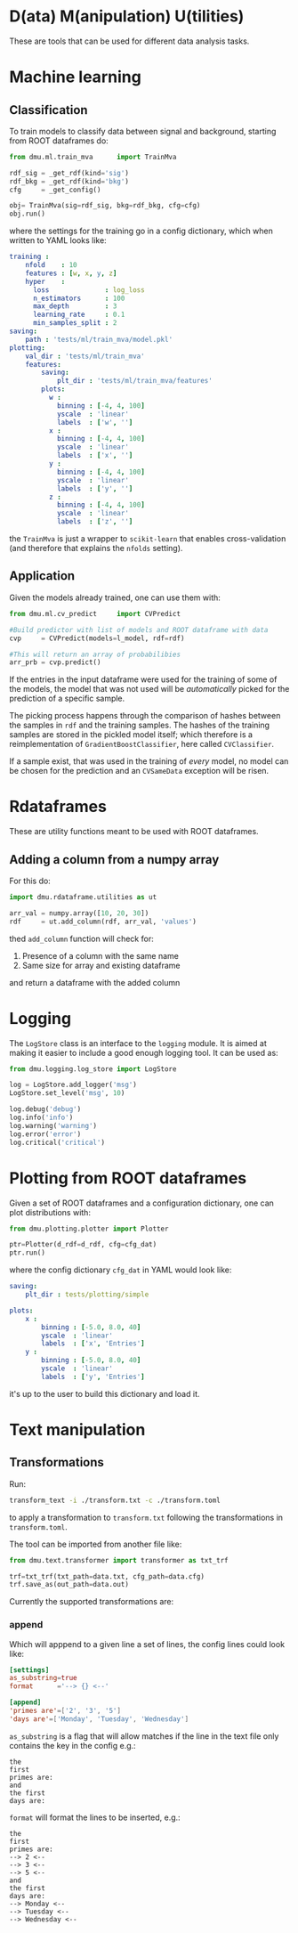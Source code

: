 # D(ata) M(anipulation) U(tilities)

These are tools that can be used for different data analysis tasks.

# Machine learning

## Classification

To train models to classify data between signal and background, starting from ROOT dataframes do:

```python
from dmu.ml.train_mva      import TrainMva

rdf_sig = _get_rdf(kind='sig')
rdf_bkg = _get_rdf(kind='bkg')
cfg     = _get_config()

obj= TrainMva(sig=rdf_sig, bkg=rdf_bkg, cfg=cfg)
obj.run()
```

where the settings for the training go in a config dictionary, which when written to YAML looks like:

```yaml
training :
    nfold    : 10
    features : [w, x, y, z]
    hyper    :
      loss              : log_loss
      n_estimators      : 100
      max_depth         : 3
      learning_rate     : 0.1
      min_samples_split : 2 
saving:
    path : 'tests/ml/train_mva/model.pkl'
plotting:
    val_dir : 'tests/ml/train_mva'
    features:
        saving:
            plt_dir : 'tests/ml/train_mva/features'
        plots:
          w : 
            binning : [-4, 4, 100]
            yscale  : 'linear' 
            labels  : ['w', '']
          x : 
            binning : [-4, 4, 100]
            yscale  : 'linear' 
            labels  : ['x', '']
          y : 
            binning : [-4, 4, 100]
            yscale  : 'linear' 
            labels  : ['y', '']
          z : 
            binning : [-4, 4, 100]
            yscale  : 'linear' 
            labels  : ['z', '']
```

the `TrainMva` is just a wrapper to `scikit-learn` that enables cross-validation (and therefore that explains the `nfolds` setting).

## Application

Given the models already trained, one can use them with:

```python
from dmu.ml.cv_predict     import CVPredict

#Build predictor with list of models and ROOT dataframe with data
cvp     = CVPredict(models=l_model, rdf=rdf)

#This will return an array of probabilibies
arr_prb = cvp.predict()
```

If the entries in the input dataframe were used for the training of some of the models, the model that was not used
will be _automatically_ picked for the prediction of a specific sample.

The picking process happens through the comparison of hashes between the samples in `rdf` and the training samples.
The hashes of the training samples are stored in the pickled model itself; which therefore is a reimplementation of 
`GradientBoostClassifier`, here called `CVClassifier`.

If a sample exist, that was used in the training of _every_ model, no model can be chosen for the prediction and an
`CVSameData` exception will be risen.

# Rdataframes

These are utility functions meant to be used with ROOT dataframes.

## Adding a column from a numpy array

For this do:

```python
import dmu.rdataframe.utilities as ut

arr_val = numpy.array([10, 20, 30])
rdf     = ut.add_column(rdf, arr_val, 'values')
```

thed `add_column` function will check for:

1. Presence of a column with the same name
2. Same size for array and existing dataframe

and return a dataframe with the added column

# Logging

The `LogStore` class is an interface to the `logging` module. It is aimed at making it easier to include
a good enough logging tool. It can be used as:

```python
from dmu.logging.log_store import LogStore

log = LogStore.add_logger('msg')
LogStore.set_level('msg', 10)

log.debug('debug')
log.info('info')
log.warning('warning')
log.error('error')
log.critical('critical')
```

# Plotting from ROOT dataframes

Given a set of ROOT dataframes and a configuration dictionary, one can plot distributions with:

```python
from dmu.plotting.plotter import Plotter

ptr=Plotter(d_rdf=d_rdf, cfg=cfg_dat)
ptr.run()
```

where the config dictionary `cfg_dat` in YAML would look like:

```yaml
saving:
    plt_dir : tests/plotting/simple

plots:
    x : 
        binning : [-5.0, 8.0, 40]
        yscale  : 'linear' 
        labels  : ['x', 'Entries']
    y : 
        binning : [-5.0, 8.0, 40]
        yscale  : 'linear' 
        labels  : ['y', 'Entries']
```

it's up to the user to build this dictionary and load it.

# Text manipulation

## Transformations

Run:

```bash
transform_text -i ./transform.txt -c ./transform.toml
```
to apply a transformation to `transform.txt` following the transformations in `transform.toml`.

The tool can be imported from another file like:

```python
from dmu.text.transformer import transformer as txt_trf

trf=txt_trf(txt_path=data.txt, cfg_path=data.cfg)
trf.save_as(out_path=data.out)
```

Currently the supported transformations are:

### append

Which will apppend to a given line a set of lines, the config lines could look like:

```toml
[settings]
as_substring=true
format      ='--> {} <--'

[append]
'primes are'=['2', '3', '5']
'days are'=['Monday', 'Tuesday', 'Wednesday']
```

`as_substring` is a flag that will allow matches if the line in the text file only contains the key in the config
e.g.:

```
the                                                                                                                                          
first                                                                                                                                        
primes are:                                                                                                                                  
and                                                                                                                                          
the first                                                                                                                                    
days are:
```

`format` will format the lines to be inserted, e.g.:

```
the                                                                                                                                          
first                                                                                                                                        
primes are:                                                                                                                                  
--> 2 <--                                                                                                                                    
--> 3 <--                                                                                                                                    
--> 5 <--                                                                                                                                    
and                                                                                                                                          
the first                                                                                                                                    
days are:                                                                                                                                    
--> Monday <--                                                                                                                               
--> Tuesday <--                                                                                                                              
--> Wednesday <--
```

